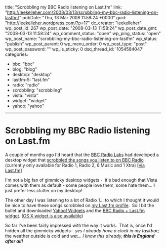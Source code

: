 title: "Scrobbling my BBC Radio listening on Last.fm"
link: "http://leekelleher.com/2008/03/13/scrobbling-my-bbc-radio-listening-on-lastfm/"
pubDate: "Thu, 13 Mar 2008 11:58:24 +0000"
guid: "http://leekelleher.wordpress.com/?p=17"
dc_creator: "leekelleher"
wp_post_id: 267
wp_post_date: "2008-03-13 11:58:24"
wp_post_date_gmt: "2008-03-13 11:58:24"
wp_comment_status: "open"
wp_ping_status: "open"
wp_post_name: "scrobbling-my-bbc-radio-listening-on-lastfm"
wp_status: "publish"
wp_post_parent: 0
wp_menu_order: 0
wp_post_type: "post"
wp_post_password: ""
wp_is_sticky: 0
dsq_thread_id: '1054584047'
categories:
  - bbc: "bbc"
  - blog: "blog"
  - desktop: "desktop"
  - lastfm-5: "last.fm"
  - radio: "radio"
  - scrobbling: "scrobbling"
  - vista: "vista"
  - widget: "widget"
  - yahoo: "yahoo"

---

# Scrobbling my BBC Radio listening on Last.fm

A couple of months ago I'd heard that the <a href="http://www.bbc.co.uk/radio/labs/">BBC Radio Labs</a> had developed a desktop widget that <a href="http://www.bbc.co.uk/blogs/radiolabs/2007/12/scrobbling_your_bbc_radio_list.shtml">scrobbled the songs you listen to on BBC Radio</a> (currently only available for Radio 1, Radio 2, 6 Music and 1 Xtra) [<a href="http://blog.last.fm/2007/12/19/scrobble-what-you-listen-to-on-bbc-radio">via Last.fm</a>]

I'm not a big fan of gimmicky desktop widgets -  it's bad enough that Vista comes with them as default - some people love them, some hate them... I just prefer less clutter on my desktop!

The other day I was listening to a lot of Radio 1... to which I thought it would be nice to have these songs scrobbled on <a href="http://www.last.fm/user/vertino/">my Last.fm profile</a>.  So I bit the bullet and downloaded <a href="http://widgets.yahoo.com/">Yahoo! Widgets</a> and the <a href="http://www.bbc.co.uk/radio/labs/bbc_radio_last_fm_widget/yahoo/bbc_radio_last_fm.widget">BBC Radio + Last.fm widget</a>. (<a href="http://www.bbc.co.uk/radio/labs/bbc_radio_last_fm_widget/osx/bbc_radio_last_fm.wdgt.zip">OS X widget is also available</a>)

So far I've been fairly impressed with the way it works.  That is, once I'd hidden all the gimmicky widgets - <i>yes I already have a clock in my taskbar</i>; the weather outside is cold and wet... <i>I know this already, <b>this is England after all!</b></i>